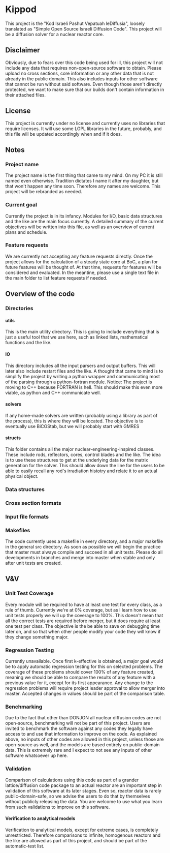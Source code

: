 # Kippod
This project is the "Kod Israeli Pashut Vepatuah leDiffusia", loosely translated as "Simple Open Source Israeli Diffusion Code".
This project will be a diffusion solver for a nuclear reactor core.

## Disclaimer
Obviously, due to fears over this code being used for ill, this project will not include any data that requires non-open-source software to obtain. Please upload no cross sections, core information or any other data that is not already in the public domain.
This also includes inputs for other software that cannot be run without said software. Even though those aren't directly protected, we want to make sure that our builds don't contain information in their attached files.

## License
This project is currently under no license and currently uses no libraries that require licenses. It will use some LGPL libraries in the future, probably, and this file will be updated accordingly when and if it does.

## Notes
### Project name
The project name is the first thing that came to my mind. On my PC it is still named even otherwise. Tradition dictates I name it after my daughter, but that won't happen any time soon. Therefore any names are welcome. This project will be rebranded as needed.
### Current goal
Currently the project is in its infancy. Modules for I/O, basic data structures and the like are the main focus currently.
A detailed summary of the current objectives will be written into this file, as well as an overview of current plans and schedule.
### Feature requests
We are currently not accepting any feature requests directly. Once the project allows for the calculation of a steady state core at BoC, a plan for future features will be thought of. At that time, requests for features will be considered and evaluated. In the meantine, please use a single text file in the main folder to list feature requests if needed.


## Overview of the code

### Directories
#### utils
This is the main utility directory. This is going to include everything that is just a useful tool that we use here, such as linked lists, mathematical functions and the like. 
#### IO
This directory includes all the input parsers and output buffers. This will later also include restart files and the like.
A thought that came to mind is to simplify the project by writing a python wrapper and communicating most of the parsing through a python-fortran module.
Notice: The project is moving to C++ because FORTRAN is hell. This should make this even more viable, as python and C++ communicate well.
#### solvers
If any home-made solvers are written (probably using a library as part of the process), this is where they will be located. The objective is to eventually use BiCGStab, but we will probably start with GMRES
#### structs
This folder contains all the major nuclear-engineering-inspired classes. These include rods, reflectors, cores, control blades and the like. The idea is to use these structures to get at the underlying data for the matrix generation for the solver. This should allow down the line for the users to be able to easily recall any rod's irradiation histotry and relate it to an actual physical object.
### Data structures
### Cross section formats
### Input file formats
### Makefiles
The code currently uses a makefile in every directory, and a major makefile in the general src directory. As soon as possible we will begin the practice that master must always compile and succeed in all unit tests. Please do all developments in branches and merge into master when stable and only after unit tests are created.

## V&V
### Unit Test Coverage
Every module will be required to have at least one test for every class, as a rule of thumb. Currently we're at 0% coverage, but as I learn how to use unit tests properly we will up the coverage to 100%. This doesn't mean that all the correct tests are required before merger, but it does require at least one test per class. The objective is the be able to save on debugging time later on, and so that when other people modify your code they will know if they change something major.
### Regression Testing
Currently unavailable. Once first k-effective is obtained, a major goal would be to apply automatic regression testing for this on selected problems. The coverage of these problems should cover 100% of any feature created, meaning we should be able to compare the results of any feature with a previous value for it, except for its first appearance. Any change to the regression problems will require project leader approval to allow merger into master. Accepted changes in values should be part of the comparison table.
### Benchmarking
Due to the fact that other than DONJON all nuclear diffusion codes are not open-source, benchmarking will not be part of this project.
Users are invited to benchmark the software against any codes they legally have access to and use that information to improve on the code.
As explained above, no inputs of other codes are allowed in this project, unless those are open-source as well, and the models are based entirely on public-domain data. This is extremely rare and I expect to not see any inputs of other software whatsoever up here.
### Validation
Comparison of calculations using this code as part of a grander lattice/diffusion code package to an actual reactor are an important step in validation of this software at its later stages. Even so, reactor data is rarely public-domain-safe, so we advise the users to do that by themselves without publicly releasing the data. You are welcome to use what you learn from such validations to improve on this software.
#### Verification to analytical models
Verification to analytical models, except for extreme cases, is completely unrestricted. Therefore comparisons to infinite, homogenous reactors and the like are allowed as part of this project, and should be part of the automatic-test list.